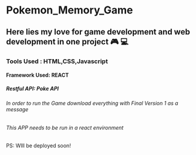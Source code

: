# Pokemon_Memory_Game
## Here lies my love for game development and web development in one project  🎮 💻
### Tools Used : HTML,CSS,Javascript
#### Framework Used: REACT
##### Restful API: Poke API
###### In order to run the Game download everything with Final Version 1 as a message
###### This APP needs to be run in a react environment 

PS: WIll be deployed soon!
